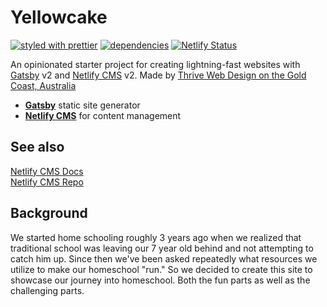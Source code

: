 # Yellowcake

[![styled with prettier](https://img.shields.io/badge/styled_with-prettier-ff69b4.svg?style=flat-square)](https://github.com/prettier/prettier)
[![dependencies](https://david-dm.org/darinlevesque/Kelli-HS.svg?style=flat-square)](https://david-dm.org/darinlevesque/Kelli-HS)
[![Netlify Status](https://api.netlify.com/api/v1/badges/2c9e6097-f765-4980-8ee0-9cd2a0530301/deploy-status)](https://app.netlify.com/sites/wherethewildlingslearn/deploys)

An opinionated starter project for creating lightning-fast websites with [Gatsby](https://gatsbyjs.org) v2 and [Netlify CMS](https://netlifycms.org) v2. Made by [Thrive Web Design on the Gold Coast, Australia](https://thriveweb.com.au)

- **[Gatsby](https://gatsbyjs.org)** static site generator
- **[Netlify CMS](https://github.com/netlify/netlify-cms)** for content management

## See also

[Netlify CMS Docs](https://www.netlifycms.org/docs/)  
[Netlify CMS Repo](https://github.com/netlify/netlify-cms)

## Background

We started home schooling roughly 3 years ago when we realized that traditional school was leaving our 7 year old behind and not attempting to catch him up. Since then we've been asked repeatedly what resources we utilize to make our homeschool "run." So we decided to create this site to showcase our journey into homeschool. Both the fun parts as well as the challenging parts.

